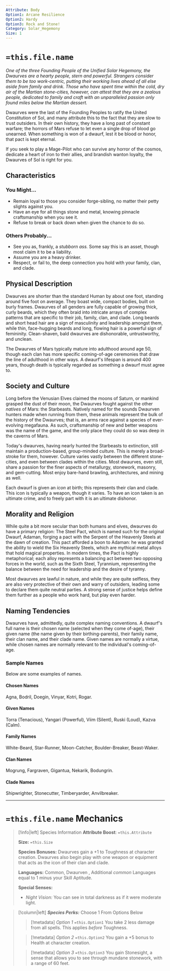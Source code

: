```yaml
---
Attribute: Body
Option1: Arcane Resilience
Option2: Hardy
Option3: Rock and Stone!
Category: Solar_Hegemony
Size: 1
---
```

#  `=this.file.name`
*One of the three Founding People of the Unified Solar Hegemony, the Dwaurves are a hearty people, stern and powerful. Strangers consider them to be too work-centric, putting their working lives ahead of all else aside from family and drink. Those who have spent time within the cold, dry air of the Martian stone-cities, however, can attest that they are a zealous people, dedicated to family and craft with an unparalleled passion only found miles below the Martian dessert.*

Dwaurves were the last of the Founding Peoples to ratify the United Constitution of Sol, and many attribute this to the fact that they are slow to trust outsiders. In their own history, they have a long past of constant warfare; the horrors of Mars refuse to let even a single drop of blood go unearned. When something is won of a dwaurf, lest it be blood or honor, that pact is kept eternal. 

If you seek to play a Mage-Pilot who can survive any horror of the cosmos, dedicate a heart of iron to their allies, and brandish wanton loyalty, the Dwaurves of Sol is right for you. 
## Characteristics
### You Might...
- Remain loyal to those you consider forge-sibling, no matter their petty slights against you.
- Have an eye for all things stone and metal, knowing pinnacle craftsmanship when you see it.
- Refuse to break or back down when given the chance to do so.
### Others Probably...
- See you as, frankly, a *stubborn ass.* Some say this is an asset, though most claim it to be a liability.
- Assume you are a heavy drinker.
- Respect, or fail to, the deep connection you hold with your family, clan, and clade.
## Physical Description
Dwaurves are shorter than the standard Human by about one foot, standing around five foot on average. They boast wide, compact bodies, built on burly frames. Dwaurves of all genders are fully capable of growing thick, curly beards, which they often braid into intricate arrays of complex patterns that are specific to their job, family, clan, and clade. Long beards and short head hair are a sign of masculinity and leadership amongst them, while thin, face-hugging beards and long, flowing hair is a powerful sign of femininity. Clean-shaven, bald dwaurves are dishonorable, untrustworthy, and unclean.

The Dwaurves of Mars typically mature into adulthood around age 50, though each clan has more specific coming-of-age ceremonies that draw the line of adulthood in other ways. A dwaurf's lifespan is around 400 years, though death is typically regarded as something a dwaurf must agree to.
## Society and Culture
Long before the Venusian Elves claimed the moons of Saturn, or mankind grasped the dust of their moon, the Dwaurves fought against the other *natives* of Mars: the Starbeasts. Natively named for the sounds Dwaurven hunters made when running from them, these animals represent the bulk of the history of the Dwaurves; that is, an arms race against a species of ever-evolving megafauna. As such, craftsmanship of new and better weapons was the name of the game, and the only place they could do so was deep in the caverns of Mars.

Today's dwaurves, having nearly hunted the Starbeasts to extinction, still maintain a production-based, group-minded culture. This is merely a broad-stroke for them, however. Culture varies vastly between the different stone-cities, and even between clades within the cities. Most dwaurves, even still, share a passion for the finer aspects of metallurgy, stonework, masonry, and gem-cutting. Most enjoy bare-hand brawling, architectures, and mining as well. 

Each dwaurf is given an *icon* at birth; this represents their clan and clade. This icon is typically a weapon, though it varies. To have an icon taken is an ultimate crime, and to freely part with it is an ultimate dishonor. 
## Morality and Religion
While quite a bit more secular than both humans and elves, dwaurves do have a primary religion: The Steel Pact, which is named such for the original Dwaurf, Adaman, forging a pact with the Serpent of the Heavenly Steels at the dawn of creation. This pact afforded a boon to Adaman: he was granted the ability to wield the Six Heavenly Steels, which are mythical metal alloys that hold magical properties. In modern times, the Pact is highly metaphorical; each alloy represents a balancing act between two opposing forces in the world, such as the Sixth Steel, Tyrannium, representing the balance between the need for leadership and the desire of tyranny. 

Most dwaurves are lawful in nature, and while they are quite selfless, they are also very protective of their own and warry of outsiders, leading some to declare them quite neutral parties. A strong sense of justice helps define them further as a people who work hard, but play even harder. 
## Naming Tendencies 
Dwaurves have, admittedly, quite complex naming conventions. A dwaurf's full name is their chosen name (selected when they come of-age), their given name (the name given by their birthing-parents), their family name, their clan name, and their clade name. Given names are normally a virtue, while chosen names are normally relevant to the individual's coming-of-age. 
### Sample Names
Below are some examples of names.
#### Chosen Names 
Agna, Bodril, Doegin, Vinyar, Kotri, Rogar.
#### Given Names 
Torra (Tenacious), Yangari (Powerful), Viim (Silent), Ruski (Loud), Kazva (Calm).
#### Family Names 
White-Beard, Star-Runner, Moon-Catcher, Boulder-Breaker, Beast-Waker.
#### Clan Names 
Mogrung, Fargraven, Gigantua, Nekarik, Bodungrin.
#### Clade Names 
Shipwrighter, Stonecutter, Timberyarder, Anvilbreaker.
- - -
# `=this.file.name` Mechanics

>[!info|left] Species Information 
>**Attribute Boost**: `=this.Attribute`
>
>**Size:** `=this.Size`
>
>**Species Bonuses:** Dwaurves gain a +1 to Toughness at character creation. Dwaurves also begin play with one weapon or equipment that acts as the icon of their clan and clade. 
>
>**Languages:** Common, Dwaurven , Additional *common* Languages equal to 1 minus your Skill Aptitude.
>
>**Special Senses:** 
>- *Night Vision:* You can see in total darkness as if it were moderate light.
>

>[!column|left] ***Species Perks:*** Choose 1 From Options Below
>> [!metadata] *Option 1* `=this.Option1`
>> You take 2 less damage from all spells. This applies *before* Toughness.
>
>> [!metadata] *Option 2* `=this.Option2`
>> You gain a +5 bonus to Health at character creation.
>
>> [!metadata] *Option 3* `=this.Option3`
>> You gain Stonesight, a sense that allows you to see through mundane stonework, with a range of 60 feet.